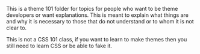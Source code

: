 This is a theme 101 folder for topics for people who want to be theme developers or want explanations. This is meant to explain what things are and why it is necessary to those that do not understand or to whom it is not clear to.

This is not a CSS 101 class, if you want to learn to make themes then you still need to learn CSS or be able to fake it.
